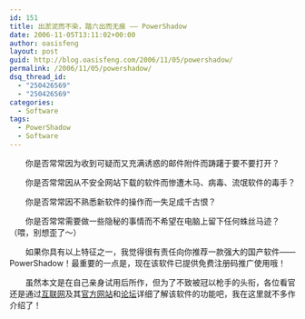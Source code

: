 ```yaml
---
id: 151
title: 出淤泥而不染，踏六出而无痕 —— PowerShadow
date: 2006-11-05T13:11:02+00:00
author: oasisfeng
layout: post
guid: http://blog.oasisfeng.com/2006/11/05/powershadow/
permalink: /2006/11/05/powershadow/
dsq_thread_id:
  - "250426569"
  - "250426569"
categories:
  - Software
tags:
  - PowerShadow
  - Software
---
```

　　你是否常常因为收到可疑而又充满诱惑的邮件附件而踌躇于要不要打开？
  
　　你是否常常因从不安全网站下载的软件而惨遭木马、病毒、流氓软件的毒手？
  
　　你是否常常因不熟悉新软件的操作而一失足成千古恨？
  
　　你是否常常需要做一些隐秘的事情而不希望在电脑上留下任何蛛丝马迹？（喂，别想歪了～）

　　如果你具有以上特征之一，我觉得很有责任向你推荐一款强大的国产软件——PowerShadow！最重要的一点是，现在该软件已提供免费注册码推广使用哦！

　　虽然本文是在自己亲身试用后所作，但为了不致被冠以枪手的头衔，各位看官还是通过[互联网](http://www.google.com/search?q=PowerShadow&hl=zh-CN)及其[官方网站](http://www.powershadow.com/cn/)和[论坛](http://bbs.powershadow.com/)详细了解该软件的功能吧，我在这里就不多作介绍了！